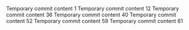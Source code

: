 Temporary commit content 1
Temporary commit content 12
Temporary commit content 36
Temporary commit content 40
Temporary commit content 52
Temporary commit content 59
Temporary commit content 61
